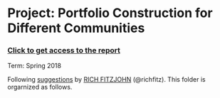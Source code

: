 # Project: Portfolio Construction for Different Communities 


### [Click to get access to the report](Slides.pdf)

Term: Spring 2018

	
Following [suggestions](http://nicercode.github.io/blog/2013-04-05-projects/) by [RICH FITZJOHN](http://nicercode.github.io/about/#Team) (@richfitz). This folder is orgarnized as follows.

